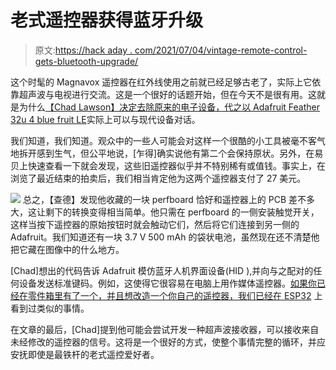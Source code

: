 # 老式遥控器获得蓝牙升级

> 原文:[https://hack aday . com/2021/07/04/vintage-remote-control-gets-bluetooth-upgrade/](https://hackaday.com/2021/07/04/vintage-remote-control-gets-bluetooth-upgrade/)

这个时髦的 Magnavox 遥控器在红外线使用之前就已经足够古老了，实际上它依靠超声波与电视进行交流。这是一个很好的话题开始，但在今天不是很有用。这就是为什么[【Chad Lawson】决定去除原来的电子设备，代之以 Adafruit Feather 32u 4 blue fruit LE](https://www.instructables.com/Retro-Future-Bluetooth-Remote/)实际上可以与现代设备对话。

我们知道，我们知道。观众中的一些人可能会对这样一个很酷的小工具被毫不客气地拆开感到生气，但公平地说，[乍得]确实说他有第二个会保持原状。另外，在易贝上快速查看一下就会发现，这些旧遥控器似乎并不特别稀有或值钱。事实上，在浏览了最近结束的拍卖后，我们相当肯定他为这两个遥控器支付了 27 美元。

[![](../Images/f9e7797f94c2eb131e08db0e1ef27896.png)](https://hackaday.com/wp-content/uploads/2021/06/btremote_detail.jpg) 总之，【查德】发现他收藏的一块 perfboard 恰好和遥控器上的 PCB 差不多大，这让剩下的转换变得相当简单。他只需在 perfboard 的一侧安装触觉开关，这样当按下遥控器的原始按钮时就会触动它们，然后将它们连接到另一侧的 Adafruit。我们知道还有一块 3.7 V 500 mAh 的袋状电池，虽然现在还不清楚他把它藏在图像中的什么地方。

[Chad]想出的代码告诉 Adafruit 模仿蓝牙人机界面设备(HID ),并向与之配对的任何设备发送标准键码。例如，这使得它很容易在电脑上用作媒体遥控器。[如果你已经在零件箱里有了一个，并且想改造一个你自己的遥控器，我们已经在 ESP32](https://hackaday.com/2021/05/27/this-esp32-bluetooth-page-turner-cant-get-any-easier/) 上看到过类似的事情。

在文章的最后，[Chad]提到他可能会尝试开发一种超声波接收器，可以接收来自未经修改的遥控器的信号。这将是一个很好的方式，使整个事情完整的循环，并应安抚即使是最铁杆的老式遥控爱好者。